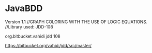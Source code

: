 # JavaBDD
Version 1.1
//GRAPH COLORING WITH THE USE OF LOGIC EQUATIONS. 
//Library used: JDD-108

  <dependency>
            <groupId>org.bitbucket.vahidi</groupId>
            <artifactId>jdd</artifactId>
            <version>108</version>
  </dependency>

https://bitbucket.org/vahidi/jdd/src/master/
